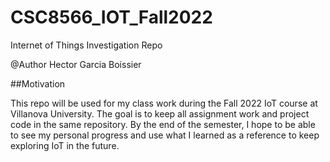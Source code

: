 # CSC8566_IOT_Fall2022
Internet of Things Investigation Repo

@Author Hector Garcia Boissier

##Motivation

This repo will be used for my class work during the Fall 2022 IoT course at Villanova University.
The goal is to keep all assignment work and project code in the same repository.
By the end of the semester, I hope to be able to see my personal progress and use what I learned as a reference to keep exploring IoT in the future.
